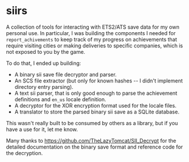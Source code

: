 # siirs

A collection of tools for interacting with ETS2/ATS save data for my own
personal use.  In particular, I was building the components I needed for
`report_achivements` to keep track of my progress on achievements that require
visiting cities or making deliveries to specific companies, which is not exposed
to you by the game.

To do that, I ended up building:

  * A binary sii save file decryptor and parser.
  * An SCS file extractor (but only for known hashes -- I didn't implement
    directory entry parsing).
  * A text sii parser, that is only good enough to parse the achievement
    definitions and `en_us` locale definition.
  * A decryptor for the XOR encryption format used for the locale files.
  * A translator to store the parsed binary sii save as a SQLite database.

This wasn't really built to be consumed by others as a library, but if you have
a use for it, let me know.

Many thanks to <https://github.com/TheLazyTomcat/SII_Decrypt> for the detailed
documentation on the binary save format and reference code for the decryption.
